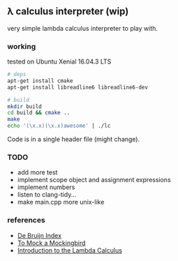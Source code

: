 ## λ calculus interpreter (wip)

very simple lambda calculus interpreter to play with. 


### working

tested on Ubuntu Xenial 16.04.3 LTS 
```bash
# deps
apt-get install cmake
apt-get install libreadline6 libreadline6-dev

# build
mkdir build
cd build && cmake ..
make
echo '(\x.x)(\x.x)awesome' | ./lc

```

Code is in a single header file (might change).

### TODO
* add more test
* implement scope object and assignment expressions
* implement numbers
* listen to clang-tidy...
* make main.cpp more unix-like


### references
* [De Bruijn Index](https://en.wikipedia.org/wiki/De_Bruijn_index)
* [To Mock a Mockingbird](https://en.wikipedia.org/wiki/To_Mock_a_Mockingbird)
* [Introduction to the Lambda Calculus](https://arxiv.org/abs/1503.09060)
